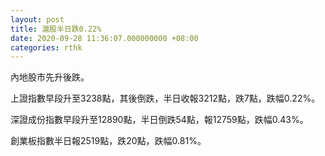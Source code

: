 ```yaml
---
layout: post
title: 滬股半日跌0.22%
date: 2020-09-28 11:36:07.000000000 +08:00
categories: rthk
---
```


內地股市先升後跌。

上證指數早段升至3238點，其後倒跌，半日收報3212點，跌7點，跌幅0.22%。

深證成份指數早段升至12890點，半日倒跌54點，報12759點，跌幅0.43%。

創業板指數半日報2519點，跌20點，跌幅0.81%。

